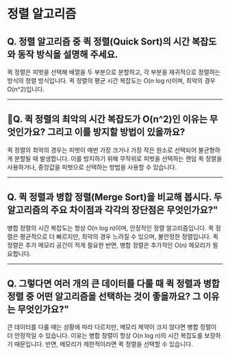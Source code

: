 # 정렬 알고리즘

## Q. 정렬 알고리즘 중 퀵 정렬(Quick Sort)의 시간 복잡도와 동작 방식을 설명해 주세요.

퀵 정렬은 피벗을 선택해 배열을 두 부분으로 분할하고, 각 부분을 재귀적으로 정렬하는 방식의 정렬 방식입니다. 퀵 정렬의 평균 시간 복잡도는 O(n log n)이며, 최악의 경우 O(n^2)입니다.

***

## Q. 퀵 정렬의 최악의 시간 복잡도가 O(n^2)인 이유는 무엇인가요? 그리고 이를 방지할 방법이 있을까요?

퀵 정렬의 최악의 경우는 피벗이 매번 가장 크거나 가장 작은 원소로 선택되어 불균형하게 분할될 때 발생합니다. 이를 방지하기 위해 무작위로 피벗을 선택하는 랜덤 퀵 정렬을 사용하거나, 중앙값을 피벗으로 선택하는 방법을 사용할 수 있습니다.

***

## Q. 퀵 정렬과 병합 정렬(Merge Sort)을 비교해 봅시다. 두 알고리즘의 주요 차이점과 각각의 장단점은 무엇인가요?"

병합 정렬의 시간 복잡도는 항상 O(n log n)이며, 안정적인 정렬 알고리즘입니다. 퀵 정렬은 평균적으로 더 빠르지만, 최악의 경우 느려질 수 있으며, 불안정한 정렬입니다. 퀵 정렬은 추가 메모리 공간이 적게 필요한 반면, 병합 정렬은 추가적인 O(n) 메모리가 필요합니다.

***

## Q. 그렇다면 여러 개의 큰 데이터를 다룰 때 퀵 정렬과 병합 정렬 중 어떤 알고리즘을 선택하는 것이 좋을까요? 그 이유는 무엇인가요?"

큰 데이터를 다룰 때는 상황에 따라 다르지만, 메모리 제약이 크지 않다면 병합 정렬이 더 안정적일 수 있습니다. 이유는 병합 정렬이 항상 O(n log n)의 시간 복잡도를 보장하기 때문입니다. 반면, 메모리가 제한적이라면 퀵 정렬을 선택할 수 있습니다.
